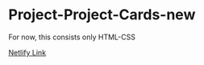 # Project-Project-Cards-new

For now, this consists only HTML-CSS

[Netlify Link](https://xenodochial-chandrasekhar-836e50.netlify.app/) 
